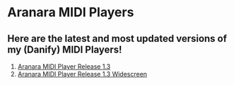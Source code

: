 # Aranara MIDI Players
## Here are the latest and most updated versions of my (Danify) MIDI Players!

1. [Aranara MIDI Player Release 1.3](https://edenathan256.github.io/aranara-midi-player-sb3/Aranara%20MIDI%20Player%20R1.3.html)
2. [Aranara MIDI Player Release 1.3 Widescreen](https://edenathan256.github.io/aranara-midi-player-sb3/Aranara%20MIDI%20Player%20R1.3W.html)
